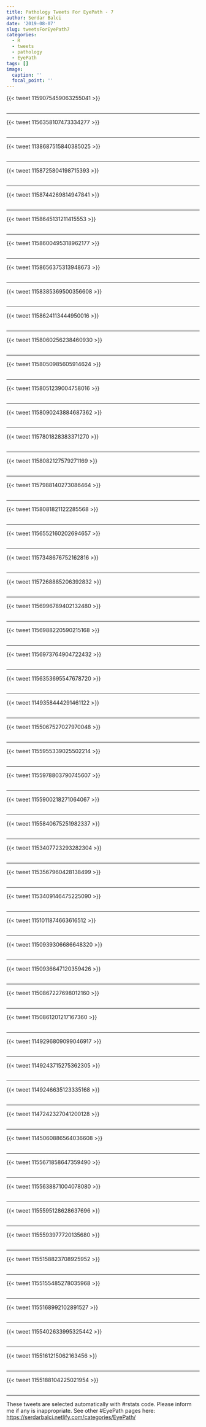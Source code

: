 ```yaml
---
title: Pathology Tweets For EyePath - 7
author: Serdar Balci
date: '2019-08-07'
slug: tweetsForEyePath7
categories:
  - R
  - tweets
  - pathology
  - EyePath
tags: []
image:
  caption: ''
  focal_point: ''
---
```



{{< tweet 1159075459063255041 >}}
<br>
<br>
<hr>
{{< tweet 1156358107473334277 >}}
<br>
<br>
<hr>
{{< tweet 1138687515840385025 >}}
<br>
<br>
<hr>
{{< tweet 1158725804198715393 >}}
<br>
<br>
<hr>
{{< tweet 1158744269814947841 >}}
<br>
<br>
<hr>
{{< tweet 1158645131211415553 >}}
<br>
<br>
<hr>
{{< tweet 1158600495318962177 >}}
<br>
<br>
<hr>
{{< tweet 1158656375313948673 >}}
<br>
<br>
<hr>
{{< tweet 1158385369500356608 >}}
<br>
<br>
<hr>
{{< tweet 1158624113444950016 >}}
<br>
<br>
<hr>
{{< tweet 1158060256238460930 >}}
<br>
<br>
<hr>
{{< tweet 1158050985605914624 >}}
<br>
<br>
<hr>
{{< tweet 1158051239004758016 >}}
<br>
<br>
<hr>
{{< tweet 1158090243884687362 >}}
<br>
<br>
<hr>
{{< tweet 1157801828383371270 >}}
<br>
<br>
<hr>
{{< tweet 1158082127579271169 >}}
<br>
<br>
<hr>
{{< tweet 1157988140273086464 >}}
<br>
<br>
<hr>
{{< tweet 1158081821122285568 >}}
<br>
<br>
<hr>
{{< tweet 1156552160202694657 >}}
<br>
<br>
<hr>
{{< tweet 1157348676752162816 >}}
<br>
<br>
<hr>
{{< tweet 1157268885206392832 >}}
<br>
<br>
<hr>
{{< tweet 1156996789402132480 >}}
<br>
<br>
<hr>
{{< tweet 1156988220590215168 >}}
<br>
<br>
<hr>
{{< tweet 1156973764904722432 >}}
<br>
<br>
<hr>
{{< tweet 1156353695547678720 >}}
<br>
<br>
<hr>
{{< tweet 1149358444291461122 >}}
<br>
<br>
<hr>
{{< tweet 1155067527027970048 >}}
<br>
<br>
<hr>
{{< tweet 1155955339025502214 >}}
<br>
<br>
<hr>
{{< tweet 1155978803790745607 >}}
<br>
<br>
<hr>
{{< tweet 1155900218271064067 >}}
<br>
<br>
<hr>
{{< tweet 1155840675251982337 >}}
<br>
<br>
<hr>
{{< tweet 1153407723293282304 >}}
<br>
<br>
<hr>
{{< tweet 1153567960428138499 >}}
<br>
<br>
<hr>
{{< tweet 1153409146475225090 >}}
<br>
<br>
<hr>
{{< tweet 1151011874663616512 >}}
<br>
<br>
<hr>
{{< tweet 1150939306686648320 >}}
<br>
<br>
<hr>
{{< tweet 1150936647120359426 >}}
<br>
<br>
<hr>
{{< tweet 1150867227698012160 >}}
<br>
<br>
<hr>
{{< tweet 1150861201217167360 >}}
<br>
<br>
<hr>
{{< tweet 1149296809099046917 >}}
<br>
<br>
<hr>
{{< tweet 1149243715275362305 >}}
<br>
<br>
<hr>
{{< tweet 1149246635123335168 >}}
<br>
<br>
<hr>
{{< tweet 1147242327041200128 >}}
<br>
<br>
<hr>
{{< tweet 1145060886564036608 >}}
<br>
<br>
<hr>
{{< tweet 1155671858647359490 >}}
<br>
<br>
<hr>
{{< tweet 1155638871004078080 >}}
<br>
<br>
<hr>
{{< tweet 1155595128628637696 >}}
<br>
<br>
<hr>
{{< tweet 1155593977720135680 >}}
<br>
<br>
<hr>
{{< tweet 1155158823708925952 >}}
<br>
<br>
<hr>
{{< tweet 1155155485278035968 >}}
<br>
<br>
<hr>
{{< tweet 1155168992102891527 >}}
<br>
<br>
<hr>
{{< tweet 1155402633995325442 >}}
<br>
<br>
<hr>
{{< tweet 1155161215062163456 >}}
<br>
<br>
<hr>
{{< tweet 1155188104225021954 >}}
<br>
<br>
<hr>


These tweets are selected automatically with #rstats code. Please inform me if any is inappropriate.
See other #EyePath pages here: https://serdarbalci.netlify.com/categories/EyePath/
